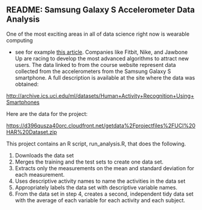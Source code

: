 ## README: Samsung Galaxy S Accelerometer Data Analysis 

One of the most exciting areas in all of data science right now is wearable computing 
- see for example [this article](http://www.insideactivitytracking.com/data-science-activity-tracking-and-the-battle-for-the-worlds-top-sports-brand/).
Companies like Fitbit, Nike, and Jawbone Up are racing to develop the most advanced 
algorithms to attract new users. The data linked to from the course website represent 
data collected from the accelerometers from the Samsung Galaxy S smartphone. A full 
description is available at the site where the data was obtained: 

http://archive.ics.uci.edu/ml/datasets/Human+Activity+Recognition+Using+Smartphones

Here are the data for the project: 

https://d396qusza40orc.cloudfront.net/getdata%2Fprojectfiles%2FUCI%20HAR%20Dataset.zip 

This project contains an R script, run_analysis.R, that does the following. 

1. Downloads the data set
2. Merges the training and the test sets to create one data set.
3. Extracts only the measurements on the mean and standard deviation for each measurement. 
4. Uses descriptive activity names to name the activities in the data set
5. Appropriately labels the data set with descriptive variable names. 
6. From the data set in step 4, creates a second, independent tidy data set with the average of each variable for each activity and each subject.
